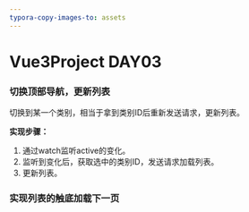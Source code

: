 ```yaml
---
typora-copy-images-to: assets
---
```


# Vue3Project DAY03

### 切换顶部导航，更新列表

切换到某一个类别，相当于拿到类别ID后重新发送请求，更新列表。

**实现步骤：**

1. 通过watch监听active的变化。
2. 监听到变化后，获取选中的类别ID，发送请求加载列表。
3. 更新列表。



### 实现列表的触底加载下一页























